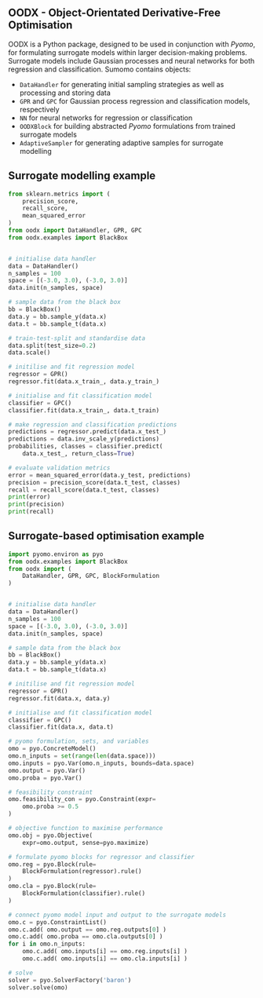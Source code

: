 
## OODX - Object-Orientated Derivative-Free Optimisation
OODX is a Python package, designed to be used in conjunction with *Pyomo*, for formulating surrogate models within larger decision-making problems. Surrogate models include Gaussian processes and neural networks for both regression and classification. Sumomo contains objects:

* `DataHandler` for generating initial sampling strategies as well as processing and storing data
* `GPR` and `GPC` for Gaussian process regression and classification models, respectively
* `NN` for neural networks for regression or classification
* `OODXBlock` for building abstracted *Pyomo* formulations from trained surrogate models
* `AdaptiveSampler` for generating adaptive samples for surrogate modelling

## Surrogate modelling example
```python
from sklearn.metrics import (
    precision_score, 
    recall_score, 
    mean_squared_error
)
from oodx import DataHandler, GPR, GPC
from oodx.examples import BlackBox


# initialise data handler
data = DataHandler()
n_samples = 100
space = [(-3.0, 3.0), (-3.0, 3.0)]
data.init(n_samples, space)

# sample data from the black box
bb = BlackBox()
data.y = bb.sample_y(data.x)
data.t = bb.sample_t(data.x)

# train-test-split and standardise data
data.split(test_size=0.2)
data.scale()

# initilise and fit regression model
regressor = GPR()
regressor.fit(data.x_train_, data.y_train_)

# initialise and fit classification model
classifier = GPC()
classifier.fit(data.x_train_, data.t_train)

# make regression and classification predictions
predictions = regressor.predict(data.x_test_)
predictions = data.inv_scale_y(predictions)
probabilities, classes = classifier.predict(
    data.x_test_, return_class=True)

# evaluate validation metrics
error = mean_squared_error(data.y_test, predictions)
precision = precision_score(data.t_test, classes)
recall = recall_score(data.t_test, classes)
print(error)
print(precision)
print(recall)

```

## Surrogate-based optimisation example

```python
import pyomo.environ as pyo
from oodx.examples import BlackBox
from oodx import (
    DataHandler, GPR, GPC, BlockFormulation
)


# initialise data handler
data = DataHandler()
n_samples = 100
space = [(-3.0, 3.0), (-3.0, 3.0)]
data.init(n_samples, space)

# sample data from the black box
bb = BlackBox()
data.y = bb.sample_y(data.x)
data.t = bb.sample_t(data.x)

# initilise and fit regression model
regressor = GPR()
regressor.fit(data.x, data.y)

# initialise and fit classification model
classifier = GPC()
classifier.fit(data.x, data.t)

# pyomo formulation, sets, and variables
omo = pyo.ConcreteModel()
omo.n_inputs = set(range(len(data.space)))
omo.inputs = pyo.Var(omo.n_inputs, bounds=data.space)
omo.output = pyo.Var()
omo.proba = pyo.Var()

# feasibility constraint 
omo.feasibility_con = pyo.Constraint(expr=
    omo.proba >= 0.5 
)

# objective function to maximise performance
omo.obj = pyo.Objective(
    expr=omo.output, sense=pyo.maximize)

# formulate pyomo blocks for regressor and classifier
omo.reg = pyo.Block(rule= 
    BlockFormulation(regressor).rule()
)
omo.cla = pyo.Block(rule=
    BlockFormulation(classifier).rule()
)

# connect pyomo model input and output to the surrogate models
omo.c = pyo.ConstraintList()
omo.c.add( omo.output == omo.reg.outputs[0] )
omo.c.add( omo.proba == omo.cla.outputs[0] )
for i in omo.n_inputs:
    omo.c.add( omo.inputs[i] == omo.reg.inputs[i] )
    omo.c.add( omo.inputs[i] == omo.cla.inputs[i] )

# solve
solver = pyo.SolverFactory('baron')
solver.solve(omo)

```

